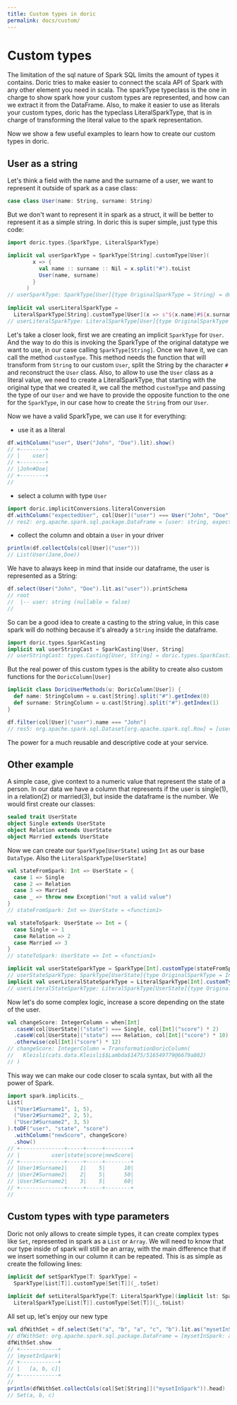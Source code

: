 ```yaml
---
title: Custom types in doric
permalink: docs/custom/
---
```



# Custom types

The limitation of the sql nature of Spark SQL limits the amount of types it contains. Doric tries to make easier to
connect the scala API of Spark with any other element you need in scala. The sparkType typeclass is the one in charge to
show spark how your custom types are represented, and how can we extract it from the DataFrame. Also, to make it easier
to use as literals your custom types, doric has the typeclass LiteralSparkType, that is in charge of transforming the
literal value to the spark representation.

Now we show a few useful examples to learn how to create our custom types in doric.

## User as a string

Let's think a field with the name and the surname of a user, we want to represent it outside of spark as a case class:

```scala
case class User(name: String, surname: String)
```

But we don't want to represent it in spark as a struct, it will be better to represent it as a simple string. In doric
this is super simple, just type this code:

```scala
import doric.types.{SparkType, LiteralSparkType}

implicit val userSparkType = SparkType[String].customType[User](
        x => {
          val name :: surname :: Nil = x.split("#").toList
          User(name, surname)
        }
      )
// userSparkType: SparkType[User]{type OriginalSparkType = String} = doric.types.SparkType$$anon$1@4a907e5a
      
implicit val userLiteralSparkType =
  LiteralSparkType[String].customType[User](x => s"${x.name}#${x.surname}")
// userLiteralSparkType: LiteralSparkType[User]{type OriginalSparkType = String} = doric.types.LiteralSparkType$$anon$1@52c22bc5
```

Let's take a closer look, first we are creating an implicit `SparkType` for `User`. And the way to do this is invoking
the SparkType of the original datatype we want to use, in our case calling `SparkType[String]`. Once we have it, we can
call the method `customType`. This method needs the function that will transform from `String` to our custom `User`,
split the String by the character `#`  and reconstruct the `User` class. Also, to allow to use the `User` class as a
literal value, we need to create a LiteralSparkType, that starting with the original type that we created it, we call
the method `customType` and passing the type of our `User`
and we have to provide the opposite function to the one for the `SparkType`, in our case how to create the `String` from
our `User`.

Now we have a valid SparkType, we can use it for everything:

* use it as a literal

```scala
df.withColumn("user", User("John", "Doe").lit).show()
// +--------+
// |    user|
// +--------+
// |John#Doe|
// +--------+
//
```

* select a column with type `User`

```scala
import doric.implicitConversions.literalConversion
df.withColumn("expectedUser", col[User]("user") === User("John", "Doe"))
// res2: org.apache.spark.sql.package.DataFrame = [user: string, expectedUser: boolean]
```

* collect the column and obtain a `User` in your driver

```scala
println(df.collectCols(col[User]("user")))
// List(User(Jane,Doe))
```

We have to always keep in mind that inside our dataframe, the user is represented as a String:

```scala
df.select(User("John", "Doe").lit.as("user")).printSchema
// root
//  |-- user: string (nullable = false)
//
```

So can be a good idea to create a casting to the string value, in this case spark will do nothing because it's already
a `String` inside the dataframe.

```scala
import doric.types.SparkCasting
implicit val userStringCast = SparkCasting[User, String]
// userStringCast: types.Casting[User, String] = doric.types.SparkCasting$$anon$1@42be0eca
```

But the real power of this custom types is the ability to create also custom functions for the `DoricColumn[User]`

```scala
implicit class DoricUserMethods(u: DoricColumn[User]) {
  def name: StringColumn = u.cast[String].split("#").getIndex(0)
  def surname: StringColumn = u.cast[String].split("#").getIndex(1)
}

df.filter(col[User]("user").name === "John")
// res5: org.apache.spark.sql.Dataset[org.apache.spark.sql.Row] = [user: string]
```

The power for a much reusable and descriptive code at your service.

## Other example

A simple case, give context to a numeric value that represent the state of a person. In our data we have a column that
represents if the user is single(1), in a relation(2) or married(3), but inside the dataframe is the number. We would
first create our classes:

```scala
sealed trait UserState
object Single extends UserState
object Relation extends UserState
object Married extends UserState
```

Now we can create our `SparkType[UserState]` using `Int` as our base `DataType`. Also the `LiteralSparkType[UserState]`

```scala
val stateFromSpark: Int => UserState = {
  case 1 => Single
  case 2 => Relation
  case 3 => Married
  case _ => throw new Exception("not a valid value")
}
// stateFromSpark: Int => UserState = <function1>

val stateToSpark: UserState => Int = {
  case Single => 1
  case Relation => 2
  case Married => 3
}
// stateToSpark: UserState => Int = <function1>

implicit val userStateSparkType = SparkType[Int].customType(stateFromSpark)
// userStateSparkType: SparkType[UserState]{type OriginalSparkType = Int} = doric.types.SparkType$$anon$1@b15da69
implicit val userLiteralStateSparkType = LiteralSparkType[Int].customType(stateToSpark)
// userLiteralStateSparkType: LiteralSparkType[UserState]{type OriginalSparkType = Int} = doric.types.LiteralSparkType$$anon$1@48ca44cd
```

Now let's do some complex logic, increase a score depending on the state of the user.

```scala
val changeScore: IntegerColumn = when[Int]
  .caseW(col[UserState]("state") === Single, col[Int]("score") * 2)
  .caseW(col[UserState]("state") === Relation, col[Int]("score") * 10)
  .otherwise(col[Int]("score") * 12)
// changeScore: IntegerColumn = TransformationDoricColumn(
//   Kleisli(cats.data.Kleisli$$Lambda$1475/516549779@6679a082)
// )
```

This way we can make our code closer to scala syntax, but with all the power of Spark.

```scala
import spark.implicits._
List(
  ("User1#Surname1", 1, 5),
  ("User2#Surname2", 2, 5),
  ("User3#Surname2", 3, 5)
).toDF("user", "state", "score")
  .withColumn("newScore", changeScore)
  .show()
// +--------------+-----+-----+--------+
// |          user|state|score|newScore|
// +--------------+-----+-----+--------+
// |User1#Surname1|    1|    5|      10|
// |User2#Surname2|    2|    5|      50|
// |User3#Surname2|    3|    5|      60|
// +--------------+-----+-----+--------+
//
```

## Custom types with type parameters

Doric not only allows to create simple types, it can create complex types like `Set`, represented in spark as a `List`
or `Array`. We will need to know that our type inside of spark will still be an array, with the main difference that if
we insert something in our column it can be repeated. This is as simple as create the following lines:

```scala
implicit def setSparkType[T: SparkType] =
  SparkType[List[T]].customType[Set[T]](_.toSet)
  
implicit def setLiteralSparkType[T: LiteralSparkType](implicit lst: SparkType[Set[T]]) =
  LiteralSparkType[List[T]].customType[Set[T]](_.toList)
```

All set up, let's enjoy our new type

```scala
val dfWithSet = df.select(Set("a", "b", "a", "c", "b").lit.as("mysetInSpark"))
// dfWithSet: org.apache.spark.sql.package.DataFrame = [mysetInSpark: array<string>]
dfWithSet.show
// +------------+
// |mysetInSpark|
// +------------+
// |   [a, b, c]|
// +------------+
// 
println(dfWithSet.collectCols(col[Set[String]]("mysetInSpark")).head)
// Set(a, b, c)
```
